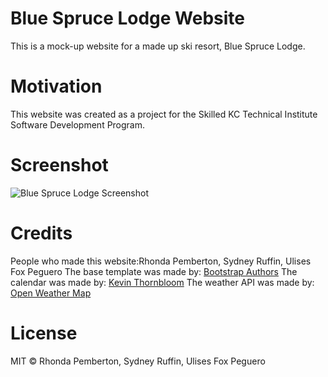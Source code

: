 # Blue Spruce Lodge Website
This is a mock-up website for a made up ski resort, Blue Spruce Lodge.

# Motivation
This website was created as a project for the Skilled KC Technical Institute Software Development Program.

# Screenshot

![Blue Spruce Lodge Screenshot](https://github.com/UlisesPeguero/ski-resort/blob/develop/img/web-preview.png)
 
# Credits
People who made this website:Rhonda Pemberton, Sydney Ruffin, Ulises Fox Peguero
The base template was made by: [Bootstrap Authors](https://startbootstrap.com/template/modern-business)
The calendar was made by: [Kevin Thornbloom](https://github.com/kthornbloom/Monthly)
The weather API was made by: [Open Weather Map](https://openweathermap.org/api)
 
# License
MIT © Rhonda Pemberton, Sydney Ruffin, Ulises Fox Peguero
